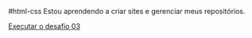 #html-css
Estou aprendendo a criar sites e gerenciar meus repositórios.

<a href="https://martalessa.github.io/Html-Css/desafios/desafio03/index.html" target="_blank"> Executar o desafio 03 </a>